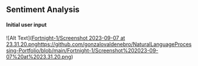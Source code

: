 ## Sentiment Analysis




#### Initial user input


![Alt Text]([Fortnight-1/Screenshot 2023-09-07 at 23.31.20.png](https://github.com/gonzalovaldenebro/NaturalLanguageProcessing-Portfolio/blob/main/Fortnight-1/Screenshot%202023-09-07%20at%2023.31.20.png)https://github.com/gonzalovaldenebro/NaturalLanguageProcessing-Portfolio/blob/main/Fortnight-1/Screenshot%202023-09-07%20at%2023.31.20.png)

